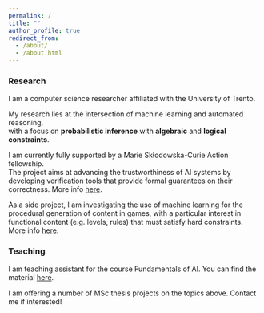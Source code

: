 ```yaml
---
permalink: /
title: ""
author_profile: true
redirect_from: 
  - /about/
  - /about.html
---
```


### Research

I am a computer science researcher affiliated with the University of Trento.

My research lies at the intersection of machine learning and automated reasoning,\
with a focus on **probabilistic inference** with **algebraic** and **logical constraints**.

I am currently fully supported by a Marie Skłodowska-Curie Action fellowship.\
The project aims at advancing the trustworthiness of AI systems by developing verification tools
that provide formal guarantees on their correctness.
More info [here](/pfv4wmi "pfv4wmi").

As a side project, I am investigating the use of machine learning for the procedural generation of content in games, with a particular interest in functional content (e.g. levels, rules) that must satisfy hard constraints.
More info [here](/pcgml "pcgml").



### Teaching

I am teaching assistant for the course Fundamentals of AI.
You can find the material [here](https://drive.google.com/drive/u/1/folders/1IG6U-RgQOhJwt3YoNFHh0Cmqyv1MvvrI "(there)").

I am offering a number of MSc thesis projects on the topics above. Contact me if interested!

